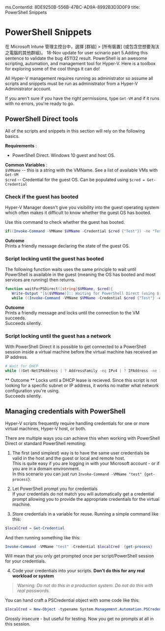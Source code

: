 ms.ContentId: 8DE9250B-556B-47BC-AD9A-8992B3D3D0F9
title: PowerShell Snippets

# PowerShell Snippets
在 Microsoft Intune 管理主控台中，選擇 [群組] > [所有裝置] (或包含您想要淘汰之電腦的其他群組)。
18-Nov update for user scinario part 5.Adding this sentence to validate the bug 451132 result. PowerShell is an awesome scripting, automation, and management tool for Hyper-V.  Here is a toolbox for exploring some of the cool things it can do!

All Hyper-V management requires running as administrator so assume all scripts and snippets must be run as administrator from a Hyper-V Administrator account.

If you aren't sure if you have the right permissions, type `Get-VM` and if it runs with no errors, you're ready to go.


## PowerShell Direct tools

All of the scripts and snippets in this section will rely on the following basics.

**Requirements** :
*  PowerShell Direct. Windows 10 guest and host OS.

**Common Variables** :  
`$VMName` -- this is a string with the VMName. See a list of available VMs with `Get-VM`  
`$cred` -- Credential for the guest OS. Can be populated using `$cred = Get-Credential`

### Check if the guest has booted

Hyper-V Manager doesn't give you visibility into the guest operating system which often makes it difficult to know whether the guest OS has booted.

Use this command to check whether the guest has booted.

``` PowerShell
if((Invoke-Command -VMName $VMName -Credential $cred {"Test"}) -ne "Test"){Write-Host "Not Booted"} else {Write-Host "Booted"}
```

**Outcome**  
Prints a friendly message declaring the state of the guest OS.


### Script locking until the guest has booted

The following function waits uses the same principle to wait until PowerShell is available in the guest (meaning the OS has booted and most services are running) then returns.

``` PowerShell
function waitForPSDirect([string]$VMName, $cred){
   Write-Output "[$($VMName)]:: Waiting for PowerShell Direct (using $($cred.username))"
   while ((Invoke-Command -VMName $VMName -Credential $cred {"Test"} -ea SilentlyContinue) -ne "Test") {Sleep -Seconds 1}}
```

**Outcome**  
Prints a friendly message and locks until the connection to the VM succeeds.  
Succeeds silently.

### Script locking until the guest has a network

With PowerShell Direct it is possible to get connected to a PowerShell session inside a virtual machine before the virtual machine has received an IP address.

``` PowerShell
# Wait for DHCP
while ((Get-NetIPAddress | ? AddressFamily -eq IPv4 | ? IPAddress -ne 127.0.0.1).SuffixOrigin -ne "Dhcp") {sleep -Milliseconds 10}
```

** Outcome **
Locks until a DHCP lease is recieved. Since this script is not looking for a specific subnet or IP address, it works no matter what network configuration you're using.  
Succeeds silently.

## Managing credentials with PowerShell

Hyper-V scripts frequently require handling credentials for one or more virtual machines, Hyper-V host, or both.

There are multiple ways you can achieve this when working with PowerShell Direct or standard PowerShell remoting:

1. The first (and simplest) way is to have the same user credentials be valid in the host and the guest or local and remote host.  
  This is quite easy if you are logging in with your Microsoft account - or if you are in a domain environment.  
  In this scenario you can just run `Invoke-Command -VMName "test" {get-process}`.

2. Let PowerShell prompt you for credentials  
  If your credentials do not match you will automatically get a credential prompt allowing you to provide the appropriate credentials for the virtual machine.

3. Store credentials in a variable for reuse.
  Running a simple command like this:
  ``` PowerShell
  $localCred = Get-Credential
  ```
  And then running something like this:
  ``` PowerShell
  Invoke-Command -VMName "test" -Credential $localCred  {get-process} 
  ```
  Will mean that you only get prompted once per script/PowerShell session for your credentials.

4. Code your credentials into your scripts. **Don't do this for any real workload or system**
> Warning:  _Do not do this in a production system. Do not do this with real passwords._

  You can hand craft a PSCredential object with some code like this:
  ``` PowerShell
  $localCred = New-Object -typename System.Management.Automation.PSCredential -argumentlist "Administrator", (ConvertTo-SecureString "P@ssw0rd" -AsPlainText -Force) 
  ```
  Grossly insecure - but useful for testing. Now you get no prompts at all in this session.





<!--HONumber=Jan16_HO1-->
